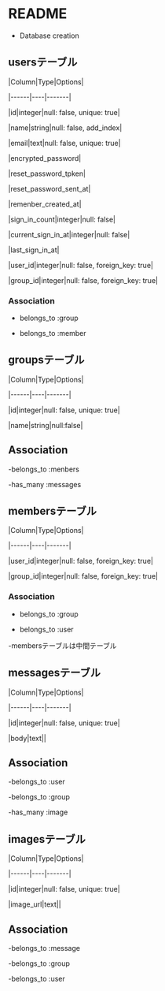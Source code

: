 # README
* Database creation

## usersテーブル

|Column|Type|Options|

|------|----|-------|

|id|integer|null: false, unique: true|

|name|string|null: false, add_index|

|email|text|null: false, unique: true|

|encrypted_password|

|reset_password_tpken|

|reset_password_sent_at|

|remenber_created_at|

|sign_in_count|integer|null: false|

|current_sign_in_at|integer|null: false|

|last_sign_in_at|

|user_id|integer|null: false, foreign_key: true|

|group_id|integer|null: false, foreign_key: true|



### Association

- belongs_to :group

- belongs_to :member




## groupsテーブル





|Column|Type|Options|

|------|----|-------|

|id|integer|null: false, unique: true|

|name|string|null:false|






## Association

-belongs_to :menbers

-has_many :messages







## membersテーブル








|Column|Type|Options|

|------|----|-------|

|user_id|integer|null: false, foreign_key: true|

|group_id|integer|null: false, foreign_key: true|









### Association

- belongs_to :group

- belongs_to :user

-membersテーブルは中間テーブル





## messagesテーブル







|Column|Type|Options|

|------|----|-------|

|id|integer|null: false, unique: true|

|body|text||







## Association

-belongs_to :user

-belongs_to :group

-has_many :image







## imagesテーブル

|Column|Type|Options|

|------|----|-------|

|id|integer|null: false, unique: true|

|image_url|text||







## Association

-belongs_to :message

-belongs_to :group

-belongs_to :user
